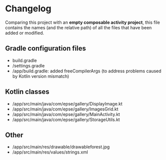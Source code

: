 # Changelog
Comparing this project with an **empty composable activity project**,
this file contains the names (and the relative path) of all the files that have been added or
modified.

## Gradle configuration files
* build.gradle
* /settings.gradle
* /app/build.gradle: added freeCompilerArgs (to address problems caused by Kotlin version mismatch)

## Kotlin classes 
* /app/src/main/java/com/epse/gallery/DisplayImage.kt
* /app/src/main/java/com/epse/gallery/ImagesGrid.kt
* /app/src/main/java/com/epse/gallery/MainActivity.kt
* /app/src/main/java/com/epse/gallery/StorageUtils.kt

## Other
* /app/src/main/res/drawable/drawableforest.jpg
* /app/src/main/res/values/strings.xml
